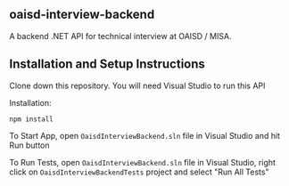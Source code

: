 ## oaisd-interview-backend

A backend .NET API for technical interview at OAISD / MISA.

## Installation and Setup Instructions

Clone down this repository. You will need Visual Studio to run this API

Installation:

`npm install`

To Start App, open `OaisdInterviewBackend.sln` file in Visual Studio and hit Run button

To Run Tests, open `OaisdInterviewBackend.sln` file in Visual Studio, right click on `OaisdInterviewBackendTests` project and select "Run All Tests"
